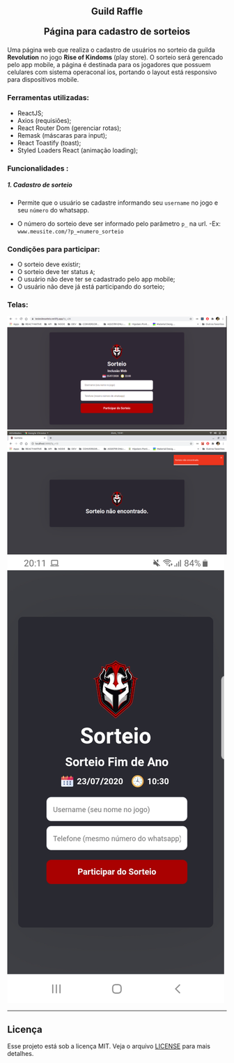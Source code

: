 <h2 align="center">
Guild Raffle
<p align="center"> Página para cadastro de sorteios</p>
</h2>

Uma página web que realiza o cadastro de usuários no sorteio da guilda **Revolution** no jogo **Rise of Kindoms** (play store).
O sorteio será gerencado pelo app mobile, a página é destinada para os jogadores que possuem celulares com sistema operaconal ios, portando o layout está responsivo para dispositivos mobile.

### Ferramentas utilizadas:
- ReactJS;
- Axios (requisiões);
- React Router Dom (gerenciar rotas);
- Remask (máscaras para input);
- React Toastify (toast);
-  Styled Loaders React (animação loading);

### Funcionalidades :
##### 1.  Cadastro de sorteio
- Permite que o usuário se cadastre informando seu `username` no jogo e seu `número` do whatsapp.

- O número do sorteio deve ser informado pelo parâmetro `p_` na url.
-Ex: `www.meusite.com/?p_=numero_sorteio`

### Condições para participar:
- O sorteio deve existir;
- O sorteio deve ter status `A`;
- O usuário não deve ter se cadastrado pelo app mobile;
- O usuário não deve já está participando do sorteio;

### Telas:
![](imgs/telasorteio.png)
![](imgs/telasorteio2.png)
![](imgs/telasorteio3.jpeg)

---

## Licença

Esse projeto está sob a licença MIT. Veja o arquivo [LICENSE](LICENSE) para mais detalhes.
